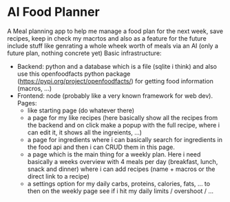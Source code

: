 # AI Food Planner

A Meal planning app to help me manage a food plan for the next week, save recipes, keep in check my macrtos and also as a feature for the future include stuff like genrating a whole wheek worth of meals via an AI (only a future plan, nothing concrete yet)
Basic infrastructure:
- Backend: python and a database which is a file (sqlite i think) and also use this openfoodfacts python package (https://pypi.org/project/openfoodfacts/) for getting food information (macros, ...)
- Frontend: node (probably like a very known framework for web dev). Pages:
    - like starting page (do whatever there)
    - a page for my like recipes (here basically show all the recipes from the backend and on click make a popup with the full recipe, where i can edit it, it shows all the ingreients, ...)
    - a page for ingredients where i can basically search for ingredients in the food api and then i can CRUD them in this page.
    - a page which is the main thing for a weekly plan. Here i need basically a weeks overview with 4 meals per day (breakfast, lunch, snack and dinner) where i can add recipes (name + macros or the direct link to a recipe)
    - a settings option for my daily carbs, proteins, calories, fats, ... to then on the weekly page see if i hit my daily limits / overshoot / ...